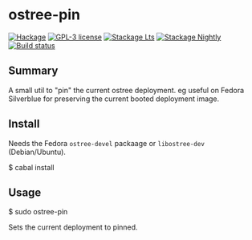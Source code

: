 # ostree-pin

[![Hackage](https://img.shields.io/hackage/v/ostree-pin.svg)](https://hackage.haskell.org/package/ostree-pin)
[![GPL-3 license](https://img.shields.io/badge/license-GPL--3-blue.svg)](LICENSE)
[![Stackage Lts](http://stackage.org/package/ostree-pin/badge/lts)](http://stackage.org/lts/package/ostree-pin)
[![Stackage Nightly](http://stackage.org/package/ostree-pin/badge/nightly)](http://stackage.org/nightly/package/ostree-pin)
[![Build status](https://secure.travis-ci.org/juhp/ostree-pin.svg)](https://travis-ci.org/juhp/ostree-pin)

## Summary

A small util to "pin" the current ostree deployment.
eg useful on Fedora Silverblue for preserving
the current booted deployment image.

## Install
Needs the Fedora `ostree-devel` packaage or `libostree-dev` (Debian/Ubuntu).

$ cabal install

## Usage

$ sudo ostree-pin

Sets the current deployment to pinned.
